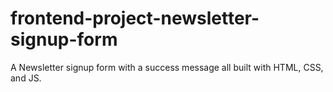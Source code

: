 # frontend-project-newsletter-signup-form
 A Newsletter signup form with a success message all built with HTML, CSS, and JS.
